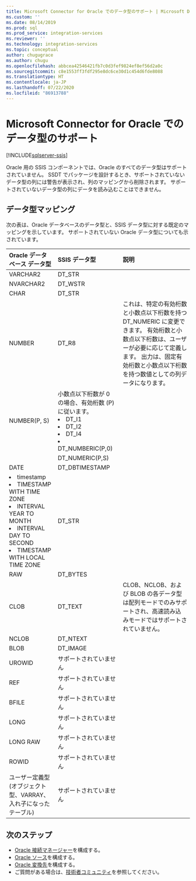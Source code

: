 ```yaml
---
title: Microsoft Connector for Oracle でのデータ型のサポート | Microsoft Docs
ms.custom: ''
ms.date: 08/14/2019
ms.prod: sql
ms.prod_service: integration-services
ms.reviewer: ''
ms.technology: integration-services
ms.topic: conceptual
author: chugugrace
ms.author: chugu
ms.openlocfilehash: abbcea42546421fb7c0d3fef9824ef8ef56d2a0c
ms.sourcegitcommit: c8e1553ff3fdf295e8dc6ce30d1c454d6fde8088
ms.translationtype: HT
ms.contentlocale: ja-JP
ms.lasthandoff: 07/22/2020
ms.locfileid: "86913788"
---
```

# <a name="microsoft-connector-for-oracle-data-type-support"></a>Microsoft Connector for Oracle でのデータ型のサポート

[!INCLUDE[sqlserver-ssis](../../includes/applies-to-version/sqlserver-ssis.md)]

Oracle 用の SSIS コンポーネントでは、Oracle のすべてのデータ型はサポートされていません。 SSDT でパッケージを設計するとき、サポートされていないデータ型の列には警告が表示され、列のマッピングから削除されます。 サポートされていないデータ型の列にデータを読み込むことはできません。

## <a name="data-type-mapping"></a>データ型マッピング

次の表は、Oracle データベースのデータ型と、SSIS データ型に対する既定のマッピングを示しています。 サポートされていない Oracle データ型についても示されています。

|Oracle データベース データ型|SSIS データ型|説明|
|:-|:-|:-|
|VARCHAR2|DT_STR||
|NVARCHAR2|DT_WSTR||
|CHAR|DT_STR||
|NUMBER|DT_R8|これは、特定の有効桁数と小数点以下桁数を持つ DT_NUMERIC に変更できます。 有効桁数と小数点以下桁数は、ユーザーが必要に応じて定義します。 出力は、固定有効桁数と小数点以下桁数を持つ数値としての列データになります。|
|NUMBER(P, S)| 小数点以下桁数が 0 の場合、有効桁数 (P) に従います。 <li> DT_I1 <Li> DT_I2 <Li> DT_I4 <Li> DT_NUMBERIC(P,0)||
||DT_NUMERIC(P,S)||
|DATE|DT_DBTIMESTAMP||
|<li>timestamp <li>TIMESTAMP WITH TIME ZONE <li>INTERVAL YEAR TO MONTH <li>INTERVAL DAY TO SECOND <li>TIMESTAMP WITH LOCAL TIME ZONE|DT_STR||
|RAW|DT_BYTES||
|CLOB|DT_TEXT|CLOB、NCLOB、および BLOB の各データ型は配列モードでのみサポートされ、高速読み込みモードではサポートされていません。|
|NCLOB|DT_NTEXT||
|BLOB|DT_IMAGE||
|UROWID|サポートされていません||
|REF|サポートされていません||
|BFILE|サポートされていません||
|LONG|サポートされていません||
|LONG RAW|サポートされていません||
|ROWID|サポートされていません||
|ユーザー定義型 (オブジェクト型、VARRAY、入れ子になったテーブル)|サポートされていません||

## <a name="next-steps"></a>次のステップ

- [Oracle 接続マネージャー](oracle-connection-manager.md)を構成する。
- [Oracle ソース](oracle-source.md)を構成する。
- [Oracle 変換先](oracle-destination.md)を構成する。
- ご質問がある場合は、[技術者コミュニティ](https://aka.ms/AA5u35j)を参照してください。
